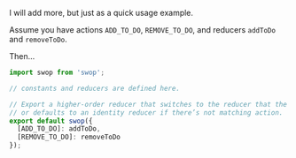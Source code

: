 I will add more, but just as a quick usage example.

Assume you have actions `ADD_TO_DO`, `REMOVE_TO_DO`, and reducers `addToDo` and `removeToDo`.

Then…

```javascript
import swop from 'swop';

// constants and reducers are defined here.

// Export a higher-order reducer that switches to the reducer that the action maps to 
// or defaults to an identity reducer if there’s not matching action.
export default swop({
  [ADD_TO_DO]: addToDo,
  [REMOVE_TO_DO]: removeToDo
});
```
